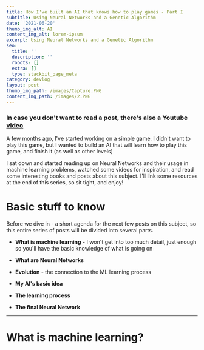 ```yaml
---
title: How I've built an AI that knows how to play games - Part I
subtitle: Using Neural Networks and a Genetic Algorithm
date: '2021-06-20'
thumb_img_alt: AI
content_img_alt: lorem-ipsum
excerpt: Using Neural Networks and a Genetic Algorithm
seo:
  title: ''
  description: ''
  robots: []
  extra: []
  type: stackbit_page_meta
category: devlog
layout: post
thumb_img_path: /images/Capture.PNG
content_img_path: /images/2.PNG
---
```

### In case you don't want to read a post, there's also a Youtube [video](https://youtu.be/GycM61m3Em4)

A few months ago, I've started working on a simple game. I didn't want to play this game, but I wanted to build an AI that will learn how to play this game, and finish it (as well as other levels)

I sat down and started reading up on Neural Networks and their usage in machine learning problems, watched some videos for inspiration, and read some interesting books and posts about this subject. I'll link some resources at the end of this series, so sit tight, and enjoy!

# Basic stuff to know

Before we dive in - a short agenda for the next few posts on this subject, so this entire series of posts will be divided into several parts.

*   **What is machine learning** - I won't get into too much detail, just enough so you'll have the basic knowledge of what is going on

*   **What are Neural Networks**

*   **Evolution** - the connection to the ML learning process

*   **My AI's basic idea**

*   **The learning process**

*   **The final Neural Network**

***

# What is machine learning?


